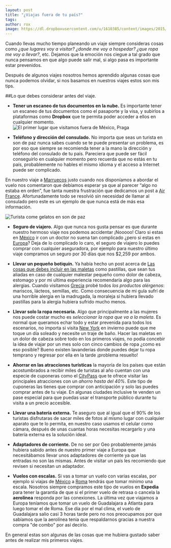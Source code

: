 ```yaml
---
layout: post
title: "¿Viajas fuera de tu país?"
tags: 
author: rox
image: https://dl.dropboxusercontent.com/u/1610385/content/images/2015/05/2014-12-14-08-56.jpg
---
```

Cuando llevas mucho tiempo planeando un viaje siempre consideras cosas como *¿que lugares voy a visitar? ¿donde me voy a hospedar? ¿que ropa me voy a llevar?*, etc. Dejamos que la emoción nos ciegue a tal grado que nunca pensamos en que  algo puede salir mal, si algo pasa es importante estar prevenidos. 

Después de algunos viajes nosotros hemos aprendido algunas cosas que nunca podemos olvidar, si nos basamos en nuestros viajes estos son mis tips.

##Lo que debes considerar antes del viaje.

* **Tener un escaneo de tus documentos en la nube.** Es importante tener un escaneo de tus documentos como el pasaporte y la visa, y subirlos a plataformas como **Dropbox** que te permita poder acceder a ellos en cualquier momento. 
![El primer lugar que visitamos fuera de México, Praga](https://dl.dropboxusercontent.com/u/1610385/content/images/2015/05/DSC04660.JPG)

* **Teléfono y dirección del consulado.** No importa que seas un turista en son de paz nunca sabes cuando se te puede presentar un problema, es por eso que siempre se recomienda tener a la mano la dirección y teléfono del consulado de tu país. Pareciera que puede ser fácil conseguirlo en cualquier momento pero recuerda que no estás en tu país, probablemente no hables el mismo idioma y el acceso a Internet puede ser complicado.

 En nuestro viaje a [Marruecos](/tag/marruecos/) justo cuando nos disponíamos a abordar el vuelo nos comentaron que debíamos esperar ya que al parecer “algo no estaba en orden”, fue tanta nuestra frustración que dedicamos un post a [Air France](/air-france-y-sus-giros/). Afortunadamente todo se resolvió sin necesidad de llamar al consulado pero este es un ejemplo de que nunca está de más esa información.

![Turista come gelatos en son de paz](https://dl.dropboxusercontent.com/u/1610385/content/images/2015/05/2014-12-15-14-23.jpg)

* **Seguro de viajero.** Algo que nunca nos gusta pensar es que durante nuestro hermoso viaje nos podemos accidentar ¡Nooooo! Claro si estas en [México](/tag/mexico/) ir con un doctor no suena tan complicado ¿pero si estas en [Europa](/tag/europa/)? Deja de lo complicado lo caro, el seguro de viajero lo puedes comprar con cualquier aseguradora, por ejemplo para nuestro último viaje compramos un seguro por 30 días que nos $2,259 por ambos.

* **Llevar un pequeño botiquín.** Ya había hecho un post acerca de [Las cosas que debes incluir en las maletas](/cosas-que-debes-incluir-en-tu-maleta/) como pastillas, que sean tus aliadas en caso de cualquier malestar pequeño como dolor de cabeza, estomago y por mi ultima experiencia recomendaría algo para las alergias. Cuando visitamos [Grecia](/tag/grecia/) probé todos *los productos alérgenos*: mariscos, lácteos, semillas, etc. Como consecuencia de mi gula sufrí de una horrible alergia en la madrugada, la moraleja si hubiera llevado pastillas para la alergia hubiera sufrido mucho menos.

* **Llevar solo la ropa necesaria.** Algo que principalmente a las mujeres nos puede costar mucho es *seleccionar la ropa que va a la maleta*. Es normal que queramos echar todo y estar prevenida para todos los escenarios, no importa si visita [New York](/tag/new-york/) en invierno puede que me toque un día soleado y necesite un traje de baño. Hacer las maletas en un dolor de cabeza sobre todo en los primeros viajes, no podía concebir la idea de viajar por un mes solo con cinco cambios de ropa ¿como es eso posible? Bueno existen lavanderías donde puedes dejar tu ropa temprano y regresar por ella en la tarde ¡problema resuelto!

* **Ahorrar en las atracciones turísticas** la mayoría de los países que están acostumbrados a recibir miles de turistas al año cuentan con una especie de cuponeras como el [CityPass](/citypass/) que te ofrece visitar las principales atracciones con un *ahorro hasta del 40%*. Este tipo de cuponeras las tienes que comprar con anticipación y solo las puedes comprar antes de tu viaje. En algunas ciudades inclusive te venden un pase especial para que puedas usar el transporte público durante tu visita a un precio accesible.

* **Llevar una batería externa.** Te aseguro que al igual que el 90% de los turistas disfrutaras de sacar miles de fotos al mismo lugar con cualquier aparato que te lo permita, en nuestro caso usamos el celular como cámara, después de unas cuantas horas necesitas recargarlo y una batería externa es la solución ideal.

* **Adaptadores de corriente.** De no ser por Geo probablemente jamás hubiera sabido antes de nuestro primer viaje a Europa que necesitábamos llevar unos adaptadores de corriente ya que las entradas no son las mismas. Antes de visitar un país les recomiendo que revisen si necesitan un adaptador.

* **Vuelos con escalas.** Si vas a tomar un vuelo con varias escalas, por ejemplo si viajas de [México](/tag/mexico) a [Roma](/tag/roma) tendrás que tomar mínimo una escala. Nosotros siempre compramos este tipo de vuelos en **Expedia** para tener la garantía de que si el primer vuelo de retrasa o cancela la **aerolínea** responda por las conexiones. La última vez que viajamos a Europa teníamos que tomar un vuelo de Guadalajara a Atlanta para luego tomar el de Roma. Ese día por el mal clima, el vuelo de Guadalajara salio casi 3 horas tarde pero no nos preocupamos por que sabíamos que la aerolínea tenia que respaldarnos gracias a nuestra compra "de combo" por así decirlo. 

En general estas son algunas de las cosas que me hubiera gustado saber antes de realizar mis primeros viajes.